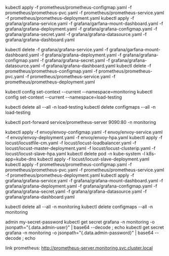 kubectl apply -f prometheus/prometheus-configmap.yaml -f prometheus/prometheus-pvc.yaml -f prometheus/prometheus-service.yaml -f prometheus/prometheus-deployment.yaml 
kubectl apply -f grafana/grafana-service.yaml -f grafana/garfana-mount-dashboard.yaml -f grafana/grafana-deployment.yaml -f grafana/grafana-configmap.yaml -f grafana/grafana-secret.yaml -f grafana/grafana-datasource.yaml -f grafana/grafana-dashboard.yaml

kubectl delete -f grafana/grafana-service.yaml -f grafana/garfana-mount-dashboard.yaml -f grafana/grafana-deployment.yaml -f grafana/grafana-configmap.yaml -f grafana/grafana-secret.yaml -f grafana/grafana-datasource.yaml -f grafana/grafana-dashboard.yaml
kubectl delete -f prometheus/prometheus-configmap.yaml -f prometheus/prometheus-pvc.yaml -f prometheus/prometheus-service.yaml -f prometheus/prometheus-deployment.yaml 

kubectl config set-context --current --namespace=monitoring
kubectl config set-context --current --namespace=load-testing

kubectl delete all --all -n load-testing
kubectl delete configmaps --all -n load-testing

kubectl port-forward service/prometheus-server 9090:80 -n monitoring

kubectl apply -f envoy/envoy-configmap.yaml -f envoy/envoy-service.yaml  -f envoy/envoy-deployment.yaml -f envoy/envoy-hpa.yaml
kubectl apply -f locust/locustfile-cm.yaml -f locust/locust-loadbalancer.yaml -f locust/locust-master-deployment.yaml -f locust/locust-clusterip.yaml -f locust/locust-slave-hpa.yaml
kubectl delete pod -n kube-system -l k8s-app=kube-dns
kubectl apply -f locust/locust-slave-deployment.yaml
kubectl apply -f prometheus/prometheus-configmap.yaml -f prometheus/prometheus-pvc.yaml -f prometheus/prometheus-service.yaml -f prometheus/prometheus-deployment.yaml 
kubectl apply -f grafana/grafana-service.yaml -f grafana/grafana-mount-dashboard.yaml -f grafana/grafana-deployment.yaml -f grafana/grafana-configmap.yaml -f grafana/grafana-secret.yaml -f grafana/grafana-datasource.yaml -f grafana/grafana-dashboard.yaml

kubectl delete all --all -n monitoring
kubectl delete configmaps --all -n monitoring

admin
my-secret-password
kubectl get secret grafana -n monitoring -o jsonpath="{.data.admin-user}" | base64 --decode ; echo
kubectl get secret grafana -n monitoring -o jsonpath="{.data.admin-password}" | base64 --decode ; echo


link prometheus: http://prometheus-server.monitoring.svc.cluster.local